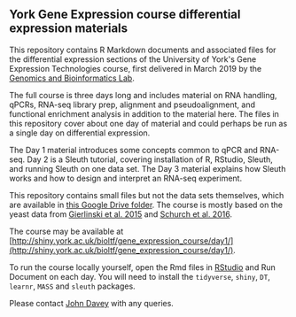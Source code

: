 ## York Gene Expression course differential expression materials

This repository contains R Markdown documents and associated files for the differential expression sections of the University of York's Gene Expression Technologies course, first delivered in March 2019 by the [Genomics and Bioinformatics Lab](https://www.york.ac.uk/biology/technology-facility/genomics/).

The full course is three days long and includes material on RNA handling, qPCRs, RNA-seq library prep, alignment and pseudoalignment, and functional enrichment analysis in addition to the material here. The files in this repository cover about one day of material and could perhaps be run as a single day on differential expression.

The Day 1 material introduces some concepts common to qPCR and RNA-seq. Day 2 is a Sleuth tutorial, covering installation of R, RStudio, Sleuth, and running Sleuth on one data set. The Day 3 material explains how Sleuth works and how to design and interpret an RNA-seq experiment.

This repository contains small files but not the data sets themselves, which are available in [this Google Drive folder](https://drive.google.com/open?id=1GtgZ967s1BOm-DpXPG_XXfsNqxZpbZDN). The course is mostly based on the yeast data from [Gierlinski et al. 2015](https://academic.oup.com/bioinformatics/article/31/22/3625/240923) and [Schurch et al. 2016](https://rnajournal.cshlp.org/content/22/6/839.long).

The course may be available at [http://shiny.york.ac.uk/bioltf/gene_expression_course/day1/](http://shiny.york.ac.uk/bioltf/gene_expression_course/day1/).

To run the course locally yourself, open the Rmd files in [RStudio](https://www.rstudio.com) and Run Document on each day. You will need to install the `tidyverse`, `shiny`, `DT`, `learnr`, `MASS` and `sleuth` packages.

Please contact [John Davey](mailto:john.davey@york.ac.uk) with any queries.
